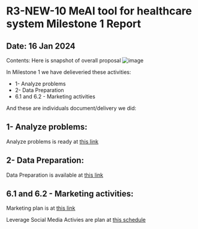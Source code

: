 # R3-NEW-10 MeAI tool for healthcare system Milestone 1 Report
## Date: 16 Jan 2024
Contents: Here is snapshot of overall proposal
![image](https://github.com/cardano2vn/deepfunding/assets/34856010/0c0707c6-bf91-47f6-9fb5-107da8961e92)


In Milestone 1 we have delieveried these activities:

- 1- Analyze problems
- 2- Data Preparation
- 6.1 and 6.2 - Marketing activities

And these are individuals document/delivery we did:


## 1- Analyze problems:
Analyze problems is ready at  [this link](https://breakdance.github.io/breakdance/)
## 2- Data Preparation:
Data Preparation is available at [this link](https://breakdance.github.io/breakdance/)
## 6.1 and 6.2 - Marketing activities:
Marketing plan is at [this link](https://breakdance.github.io/breakdance/)

Leverage Social Media Activies are plan at [this schedule](https://breakdance.github.io/breakdance/)
